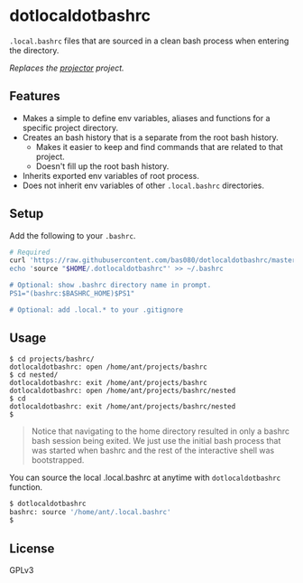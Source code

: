 # dotlocaldotbashrc

`.local.bashrc` files that are sourced in a clean bash process when entering
the directory.

*Replaces the [projector](https://github.com/bas080/projector) project.*

## Features

- Makes a simple to define env variables, aliases and functions for a specific
  project directory.
- Creates an bash history that is a separate from the root bash history.
  - Makes it easier to keep and find commands that are related to that project.
  - Doesn't fill up the root bash history.
- Inherits exported env variables of root process.
- Does not inherit env variables of other `.local.bashrc` directories.

## Setup

Add the following to your `.bashrc`.

```bash
# Required
curl 'https://raw.githubusercontent.com/bas080/dotlocaldotbashrc/master/dotlocaldotbashrc > "$HOME/.dotlocaldotbashrc"
echo 'source "$HOME/.dotlocaldotbashrc"' >> ~/.bashrc

# Optional: show .bashrc directory name in prompt.
PS1="(bashrc:$BASHRC_HOME)$PS1"

# Optional: add .local.* to your .gitignore
```

## Usage

```
$ cd projects/bashrc/
dotlocaldotbashrc: open /home/ant/projects/bashrc
$ cd nested/
dotlocaldotbashrc: exit /home/ant/projects/bashrc
dotlocaldotbashrc: open /home/ant/projects/bashrc/nested
$ cd
dotlocaldotbashrc: exit /home/ant/projects/bashrc/nested
$
```

> Notice that navigating to the home directory resulted in only a bashrc bash
> session being exited. We just use the initial bash process that was started
> when bashrc and the rest of the interactive shell was bootstrapped.

You can source the local .local.bashrc at anytime with `dotlocaldotbashrc` function.

```bash
$ dotlocaldotbashrc
bashrc: source '/home/ant/.local.bashrc'
$
```

## License

GPLv3
